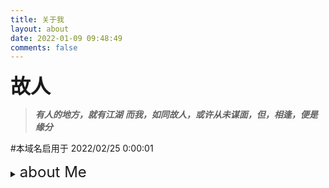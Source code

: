 ```yaml
---
title: 关于我
layout: about
date: 2022-01-09 09:48:49
comments: false
---
```


<font size=6>**故人**</font>

> **_有人的地方，就有江湖_** **_而我，如同故人，或许从未谋面，但，相逢，便是缘分_**

#本域名启用于 2022/02/25 0:00:01

<details>
<summary>
<font size=5>
 about Me
</font>
</summary>
<ol>
<li>夜猫子</li>
<li>心态超稳</li>
<li>乐观向上</li>
<li>助人为乐</li>
<li>抬杠冠军</li>
<li>做事凭心情</li>
<li>我的兴趣远大于我的钱包</li>
<li>除第九条以外都喜欢</li>
<li>讨厌政治和历史</li>
</ol>
</details>
